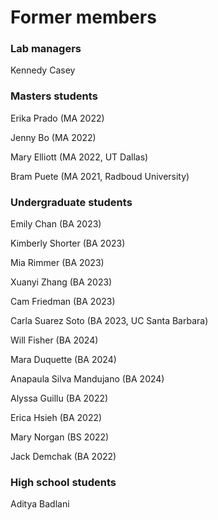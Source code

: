 # Former members

### Lab managers

Kennedy Casey

### Masters students

Erika Prado (MA 2022)

Jenny Bo (MA 2022)

Mary Elliott (MA 2022, UT Dallas)

Bram Puete (MA 2021, Radboud University)

### Undergraduate students

Emily Chan (BA 2023)

Kimberly Shorter (BA 2023)

Mia Rimmer (BA 2023)

Xuanyi Zhang (BA 2023)

Cam Friedman (BA 2023)

Carla Suarez Soto (BA 2023, UC Santa Barbara)

Will Fisher (BA 2024)

Mara Duquette (BA 2024)

Anapaula Silva Mandujano (BA 2024)

Alyssa Guillu (BA 2022)

Erica Hsieh (BA 2022)

Mary Norgan (BS 2022)

Jack Demchak (BA 2022)

### High school students

Aditya Badlani